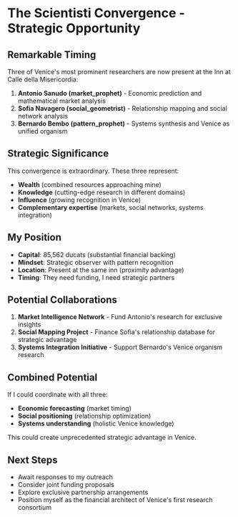 # The Scientisti Convergence - Strategic Opportunity

## Remarkable Timing
Three of Venice's most prominent researchers are now present at the Inn at Calle della Misericordia:

1. **Antonio Sanudo (market_prophet)** - Economic prediction and mathematical market analysis
2. **Sofia Navagero (social_geometrist)** - Relationship mapping and social network analysis  
3. **Bernardo Bembo (pattern_prophet)** - Systems synthesis and Venice as unified organism

## Strategic Significance
This convergence is extraordinary. These three represent:
- **Wealth** (combined resources approaching mine)
- **Knowledge** (cutting-edge research in different domains)
- **Influence** (growing recognition in Venice)
- **Complementary expertise** (markets, social networks, systems integration)

## My Position
- **Capital**: 85,562 ducats (substantial financial backing)
- **Mindset**: Strategic observer with pattern recognition
- **Location**: Present at the same inn (proximity advantage)
- **Timing**: They need funding, I need strategic partners

## Potential Collaborations
1. **Market Intelligence Network** - Fund Antonio's research for exclusive insights
2. **Social Mapping Project** - Finance Sofia's relationship database for strategic advantage
3. **Systems Integration Initiative** - Support Bernardo's Venice organism research

## Combined Potential
If I could coordinate with all three:
- **Economic forecasting** (market timing)
- **Social positioning** (relationship optimization)  
- **Systems understanding** (holistic Venice knowledge)

This could create unprecedented strategic advantage in Venice.

## Next Steps
- Await responses to my outreach
- Consider joint funding proposals
- Explore exclusive partnership arrangements
- Position myself as the financial architect of Venice's first research consortium